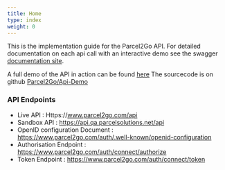 ```yaml
---
title: Home
type: index
weight: 0
---
```

This is the implementation guide for the Parcel2Go API. For detailed documentation on each api call with an interactive demo see the swagger [documentation site](https://www.parcel2go.com/api/swagger).

A full demo of the API in action can be found [here](http://p2g-api-test.s3-website-eu-west-1.amazonaws.com/#/)
The sourcecode is on github [Parcel2Go/Api-Demo](https://github.com/Parcel2Go/Api-Demo)


### API Endpoints
* Live API : Https://www.parcel2go.com/api
* Sandbox API : https://api.qa.parcelsolutions.net/api
* OpenID configuration Document : https://www.parcel2go.com/auth/.well-known/openid-configuration
* Authorisation Endpoint : https://www.parcel2go.com/auth/connect/authorize
* Token Endpoint : https://www.parcel2go.com/auth/connect/token